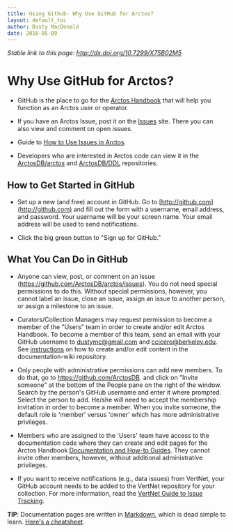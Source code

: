 ```yaml
---
title: Using Github- Why Use GitHub for Arctos?
layout: default_toc
author: Dusty MacDonald
date: 2016-05-09
---
```


_Stable link to this page: http://dx.doi.org/10.7299/X75B02M5_

# Why Use GitHub for Arctos?

* GitHub is the place to go for the [Arctos Handbook](https://arctosdb.github.io/documentation-wiki/) that will help you function as an Arctos user or operator. 

* If you have an Arctos Issue, post it on the [Issues](https://github.com/ArctosDB/arctos/issues) site. There you can also view and comment on open issues.

* Guide to [How to Use Issues in Arctos](https://arctosdb.github.io/documentation-wiki/how_to/How-to-Use-Issues-in-Arctos.html).

* Developers who are interested in Arctos code can view it in the [ArctosDB/arctos](https://github.com/ArctosDB/arctos) and [ArctosDB/DDL](https://github.com/ArctosDB/DDL) repositories.

## How to Get Started in GitHub

* Set up a new (and free) account in GitHub. Go to [http://github.com](http://github.com) and fill out the form with a username, email address, and password. Your username will be your screen name. Your email address will be used to send notifications.

* Click the big green button to "Sign up for GitHub."

## What You Can Do in GitHub

* Anyone can view, post, or comment on an Issue (<https://github.com/ArctosDB/arctos/issues>). You do not need special permissions to do this. Without special permissions, however, you cannot label an issue, close an issue, assign an issue to another person, or assign a milestone to an issue.

* Curators/Collection Managers may request permission to become a member of the "Users" team in order to create and/or edit Arctos Handbook. To become a member of this team, send an email with your GitHub username to dustymc@gmail.com and ccicero@berkeley.edu. See [instructions](https://arctosdb.github.io/documentation-wiki/how_to/How-to-Create-or-Edit-Content-on-the-Arctos-Wiki) on how to create and/or edit content in the documentation-wiki repository.

* Only people with administrative permissions can add new members. To do that, go to https://github.com/ArctosDB. and click on "Invite someone" at the bottom of the People pane on the right of the window. Search by the person's GitHub username and enter it where prompted. Select the person to add. He/she will need to accept the membership invitation in order to become a member. When you invite someone, the default role is 'member' versus 'owner' which has more administrative privileges. 

* Members who are assigned to the 'Users' team have access to the documentation code where they can create and edit pages for the Arctos Handbook [Documentation and How-to Guides](https://github.com/ArctosDB/documentation-wiki/wiki/Index-to-Arctos-Documentation-and-How-To-Guides). They cannot invite other members, however, without additional administrative privileges.

* If you want to receive notifications (e.g., data issues) from VertNet, your GitHub account needs to be added to the VertNet repository for your collection. For more information, read the [VertNet Guide to Issue Tracking](http://vertnet.org/resources/issuetrackingguide.html).

**TIP**: Documentation pages are written in [Markdown](https://guides.github.com/features/mastering-markdown/), which is dead simple to learn. [Here's a cheatsheet](https://github.com/adam-p/markdown-here/wiki/Markdown-Cheatsheet).

